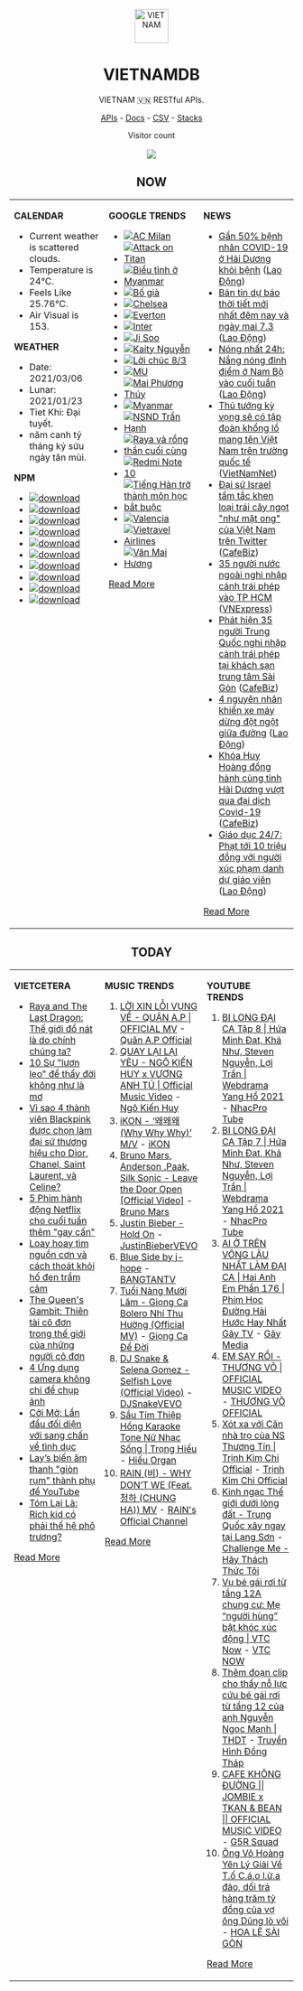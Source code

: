 <p align="center"><img src="https://raw.githubusercontent.com/vietnamdb/vietnamdb/master/images/profile/avatar.png" alt="VIETNAM" height="60"/></p>
<h1 align="center">VIETNAMDB</h1>
<p align="center">VIETNAM 🇻🇳 RESTful APIs.</p>
<p align="center">
  <a href="https://vietnamdb.herokuapp.com/api">APIs</a> -
  <a href="https://vietnamdb.github.io/#/">Docs</a> -
  <a href="https://github.com/vietnamdb/vietnamdb/tree/master/docs">CSV</a> -
  <a href="https://github.com/vietnamdb/vietnamdb/tree/master/docs/stacks">Stacks</a>
</p>
<p align="center"> 
  Visitor count<br><br>
  <img src="https://profile-counter.glitch.me/vietnamdb/count.svg" />
</p>


<h2 align="center">NOW</h2>

<table style="width:100%"><tbody style="width:100%"><tr><td valign="top" width="33%">

**CALENDAR**

- Current weather is scattered clouds.
- Temperature is 24°C.
- Feels Like 25.76°C.
- Air Visual is 153.

**WEATHER**

- Date: 2021/03/06
- Lunar: 2021/01/23
- Tiet Khi: Đại tuyết.
- năm canh tý tháng kỷ sửu ngày tân mùi.

**NPM**

- [![download](https://img.shields.io/npm/dm/giaohangnhanh.svg?style=flat-square&label=giaohangnhanh&color=red)](https://www.npmjs.com/package/giaohangnhanh)
- [![download](https://img.shields.io/npm/dm/onepay.svg?style=flat-square&label=onepay&color=red)](https://www.npmjs.com/package/onepay)
- [![download](https://img.shields.io/npm/dm/vietcetera.svg?style=flat-square&label=vietcetera&color=red)](https://www.npmjs.com/package/vietcetera)
- [![download](https://img.shields.io/npm/dm/vietnambanks.svg?style=flat-square&label=vietnambanks&color=red)](https://www.npmjs.com/package/vietnambanks)
- [![download](https://img.shields.io/npm/dm/vietnamgovernment.svg?style=flat-square&label=vietnamgovernment&color=red)](https://www.npmjs.com/package/vietnamgovernment)
- [![download](https://img.shields.io/npm/dm/vietnamnews.svg?style=flat-square&label=vietnamnews&color=red)](https://www.npmjs.com/package/vietnamnews)
- [![download](https://img.shields.io/npm/dm/vnapis.svg?style=flat-square&label=vnapis&color=red)](https://www.npmjs.com/package/vnapis)
- [![download](https://img.shields.io/npm/dm/vnpay.svg?style=flat-square&label=vnpay&color=red)](https://www.npmjs.com/package/vnpay)
- [![download](https://img.shields.io/npm/dm/vtcpay.svg?style=flat-square&label=vtcpay&color=red)](https://www.npmjs.com/package/vtcpay)
- [![download](https://img.shields.io/npm/dm/zalopay.svg?style=flat-square&label=zalopay&color=red)](https://www.npmjs.com/package/zalopay)

</td><td valign="top" width="33%">

**GOOGLE TRENDS**

- [![AC Milan](https://img.shields.io/static/v1?label=AC%20Milan&message=google&color=red&style=flat-square)](https://www.google.com/search?q=AC%20Milan)
- [![Attack on Titan](https://img.shields.io/static/v1?label=Attack%20on%20Titan&message=google&color=red&style=flat-square)](https://www.google.com/search?q=Attack%20on%20Titan)
- [![Biểu tình ở Myanmar](https://img.shields.io/static/v1?label=Bi%E1%BB%83u%20t%C3%ACnh%20%E1%BB%9F%20Myanmar&message=google&color=red&style=flat-square)](https://www.google.com/search?q=Bi%E1%BB%83u%20t%C3%ACnh%20%E1%BB%9F%20Myanmar)
- [![Bố già](https://img.shields.io/static/v1?label=B%E1%BB%91%20gi%C3%A0&message=google&color=red&style=flat-square)](https://www.google.com/search?q=B%E1%BB%91%20gi%C3%A0)
- [![Chelsea](https://img.shields.io/static/v1?label=Chelsea&message=google&color=red&style=flat-square)](https://www.google.com/search?q=Chelsea)
- [![Everton](https://img.shields.io/static/v1?label=Everton&message=google&color=red&style=flat-square)](https://www.google.com/search?q=Everton)
- [![Inter](https://img.shields.io/static/v1?label=Inter&message=google&color=red&style=flat-square)](https://www.google.com/search?q=Inter)
- [![Ji Soo](https://img.shields.io/static/v1?label=Ji%20Soo&message=google&color=red&style=flat-square)](https://www.google.com/search?q=Ji%20Soo)
- [![Kaity Nguyễn](https://img.shields.io/static/v1?label=Kaity%20Nguy%E1%BB%85n&message=google&color=red&style=flat-square)](https://www.google.com/search?q=Kaity%20Nguy%E1%BB%85n)
- [![Lời chúc 8/3](https://img.shields.io/static/v1?label=L%E1%BB%9Di%20ch%C3%BAc%208/3&message=google&color=red&style=flat-square)](https://www.google.com/search?q=L%E1%BB%9Di%20ch%C3%BAc%208/3)
- [![MU](https://img.shields.io/static/v1?label=MU&message=google&color=red&style=flat-square)](https://www.google.com/search?q=MU)
- [![Mai Phương Thúy](https://img.shields.io/static/v1?label=Mai%20Ph%C6%B0%C6%A1ng%20Th%C3%BAy&message=google&color=red&style=flat-square)](https://www.google.com/search?q=Mai%20Ph%C6%B0%C6%A1ng%20Th%C3%BAy)
- [![Myanmar](https://img.shields.io/static/v1?label=Myanmar&message=google&color=red&style=flat-square)](https://www.google.com/search?q=Myanmar)
- [![NSND Trần Hạnh](https://img.shields.io/static/v1?label=NSND%20Tr%E1%BA%A7n%20H%E1%BA%A1nh&message=google&color=red&style=flat-square)](https://www.google.com/search?q=NSND%20Tr%E1%BA%A7n%20H%E1%BA%A1nh)
- [![Raya và rồng thần cuối cùng](https://img.shields.io/static/v1?label=Raya%20v%C3%A0%20r%E1%BB%93ng%20th%E1%BA%A7n%20cu%E1%BB%91i%20c%C3%B9ng&message=google&color=red&style=flat-square)](https://www.google.com/search?q=Raya%20v%C3%A0%20r%E1%BB%93ng%20th%E1%BA%A7n%20cu%E1%BB%91i%20c%C3%B9ng)
- [![Redmi Note 10](https://img.shields.io/static/v1?label=Redmi%20Note%2010&message=google&color=red&style=flat-square)](https://www.google.com/search?q=Redmi%20Note%2010)
- [![Tiếng Hàn trở thành môn học bắt buộc](https://img.shields.io/static/v1?label=Ti%E1%BA%BFng%20H%C3%A0n%20tr%E1%BB%9F%20th%C3%A0nh%20m%C3%B4n%20h%E1%BB%8Dc%20b%E1%BA%AFt%20bu%E1%BB%99c&message=google&color=red&style=flat-square)](https://www.google.com/search?q=Ti%E1%BA%BFng%20H%C3%A0n%20tr%E1%BB%9F%20th%C3%A0nh%20m%C3%B4n%20h%E1%BB%8Dc%20b%E1%BA%AFt%20bu%E1%BB%99c)
- [![Valencia](https://img.shields.io/static/v1?label=Valencia&message=google&color=red&style=flat-square)](https://www.google.com/search?q=Valencia)
- [![Vietravel Airlines](https://img.shields.io/static/v1?label=Vietravel%20Airlines&message=google&color=red&style=flat-square)](https://www.google.com/search?q=Vietravel%20Airlines)
- [![Văn Mai Hương](https://img.shields.io/static/v1?label=V%C4%83n%20Mai%20H%C6%B0%C6%A1ng&message=google&color=red&style=flat-square)](https://www.google.com/search?q=V%C4%83n%20Mai%20H%C6%B0%C6%A1ng)

[Read More](https://trends.google.com/trends/?geo=VN)

</td><td valign="top" width="33%">

**NEWS**

- [Gần 50% bệnh nhân COVID-19 ở Hải Dương khỏi bệnh](https://laodong.vn/y-te/gan-50-benh-nhan-covid-19-o-hai-duong-khoi-benh-886432.ldo) ([Lao Động](https://laodong.vn))
- [Bản tin dự báo thời tiết mới nhất đêm nay và ngày mai 7.3](https://laodong.vn/video/ban-tin-du-bao-thoi-tiet-moi-nhat-dem-nay-va-ngay-mai-73-886183.ldo) ([Lao Động](https://laodong.vn))
- [Nóng nhất 24h: Nắng nóng đỉnh điểm ở Nam Bộ vào cuối tuần](https://laodong.vn/video/nong-nhat-24h-nang-nong-dinh-diem-o-nam-bo-vao-cuoi-tuan-886419.ldo) ([Lao Động](https://laodong.vn))
- [Thủ tướng kỳ vọng sẽ có tập đoàn khổng lồ mang tên Việt Nam trên trường quốc tế](http://vietnamnet.vn/vn/thoi-su/thu-tuong-ky-vong-se-co-tap-doan-khong-lo-mang-ten-viet-nam-tren-truong-quoc-te-717741.html) ([VietNamNet](https://vietnamnet.vn))
- [Đại sứ Israel tấm tắc khen loại trái cây ngọt "như mật ong" của Việt Nam trên Twitter](https://cafebiz.vn/dai-su-israel-tam-tac-khen-loai-trai-cay-ngot-nhu-mat-ong-cua-viet-nam-tren-twitter-20210306193231263.chn) ([CafeBiz](https://cafebiz.vn))
- [35 người nước ngoài nghi nhập cảnh trái phép vào TP HCM](https://vnexpress.net/35-nguoi-nuoc-ngoai-nghi-nhap-canh-trai-phep-vao-tp-hcm-4244524.html) ([VNExpress](https://vnexpress.net))
- [Phát hiện 35 người Trung Quốc nghi nhập cảnh trái phép tại khách sạn trung tâm Sài Gòn](https://cafebiz.vn/phat-hien-35-nguoi-trung-quoc-nghi-nhap-canh-trai-phep-tai-khach-san-trung-tam-sai-gon-20210306190832233.chn) ([CafeBiz](https://cafebiz.vn))
- [4 nguyên nhân khiến xe máy dừng đột ngột giữa đường](https://laodong.vn/xe/4-nguyen-nhan-khien-xe-may-dung-dot-ngot-giua-duong-885919.ldo) ([Lao Động](https://laodong.vn))
- [Khóa Huy Hoàng đồng hành cùng tỉnh Hải Dương vượt qua đại dịch Covid-19](https://cafebiz.vn/khoa-huy-hoang-dong-hanh-cung-tinh-hai-duong-vuot-qua-dai-dich-covid-19-20210306181245107.chn) ([CafeBiz](https://cafebiz.vn))
- [Giáo dục 24/7: Phạt tới 10 triệu đồng với người xúc phạm danh dự giáo viên](https://laodong.vn/video/giao-duc-247-phat-toi-10-trieu-dong-voi-nguoi-xuc-pham-danh-du-giao-vien-886427.ldo) ([Lao Động](https://laodong.vn))

[Read More](docs/news/README.md)

</td></tr></tbody></table>

<h2 align="center">TODAY</h2>

<table style="width:100%"><tbody style="width:100%"><tr><td valign="top" width="33%">

**VIETCETERA**

- [Raya and The Last Dragon: Thế giới đổ nát là do chính chúng ta?](https://vietcetera.com/vn/raya-and-the-last-dragon-the-gioi-do-nat-la-do-chinh-chung-ta)
- [10 Sự "lươn lẹo" để thấy đời không như là mơ](https://vietcetera.com/vn/10-kieu-luon-leo-de-thay-doi-khong-nhu-la-mo)
- [Vì sao 4 thành viên Blackpink được chọn làm đại sứ thương hiệu cho Dior, Chanel, Saint Laurent, và Celine? ](https://vietcetera.com/vn/cac-hang-thoi-trang-chon-ai-trong-blackpink-lam-dai-su-thuong-hieu)
- [5 Phim hành động Netflix cho cuối tuần thêm "gay cấn"](https://vietcetera.com/vn/5-phim-hanh-dong-netflix-cho-cuoi-tuan-them-gay-can)
- [Loay hoay tìm nguồn cơn và cách thoát khỏi hố đen trầm cảm](https://vietcetera.com/vn/loay-hoay-tim-nguon-con-va-cach-thoat-khoi-ho-den-tram-cam)
- [The Queen's Gambit: Thiên tài cô đơn trong thế giới của những người cô đơn](https://vietcetera.com/vn/the-queens-gambit-thien-tai-co-don-trong-the-gioi-cua-nhung-nguoi-co-don)
- [4 Ứng dụng camera không chỉ để chụp ảnh](https://vietcetera.com/vn/4-ung-dung-dung-camera-khong-chi-de-song-ao)
- [Cởi Mở: Lần đầu đối diện với sang chấn về tình dục](https://vietcetera.com/vn/lan-dau-doi-dien-voi-sang-chan-ve-tinh-duc)
- [Lay’s biến âm thanh "giòn rụm" thành phụ đề YouTube ](https://vietcetera.com/vn/lays-bien-am-thanh-gion-rum-thanh-phu-de-youtube)
- [Tóm Lại Là: Rich kid có phải thế hệ phô trương?](https://vietcetera.com/vn/tom-lai-la-rich-kid-la-the-he-pho-truong)

[Read More](https://vietcetera.com/)

</td><td valign="top" width="33%">

**MUSIC TRENDS**

01. [LỜI XIN LỖI VỤNG VỀ - QUÂN A.P | OFFICIAL MV](https://www.youtube.com/watch?v=LhTwcqI71n0) - [Quân A.P Official](https://www.youtube.com/channel/UCXKnIgvBwPV6G-uT7gBXhcA)
02. [QUAY LẠI LẠI YÊU - NGÔ KIẾN HUY x VƯƠNG ANH TÚ | Official Music Video](https://www.youtube.com/watch?v=93WhpRfkkBk) - [Ngô Kiến Huy](https://www.youtube.com/channel/UCNN7Q7sx5lsivqDf22I7Itw)
03. [iKON - ‘왜왜왜 (Why Why Why)’ M/V](https://www.youtube.com/watch?v=DslHQto2V7I) - [iKON](https://www.youtube.com/channel/UCWxCyZibDIWIrGIgP25mbfw)
04. [Bruno Mars, Anderson .Paak, Silk Sonic - Leave the Door Open [Official Video]](https://www.youtube.com/watch?v=adLGHcj_fmA) - [Bruno Mars](https://www.youtube.com/channel/UCoUM-UJ7rirJYP8CQ0EIaHA)
05. [Justin Bieber - Hold On](https://www.youtube.com/watch?v=LWeiydKl0mU) - [JustinBieberVEVO](https://www.youtube.com/channel/UCHkj014U2CQ2Nv0UZeYpE_A)
06. [Blue Side by j-hope](https://www.youtube.com/watch?v=OZD_EU_hMUQ) - [BANGTANTV](https://www.youtube.com/channel/UCLkAepWjdylmXSltofFvsYQ)
07. [Tuổi Nàng Mười Lăm - Giọng Ca Bolero Nhí Thu Hường (Official MV)](https://www.youtube.com/watch?v=qodYHeNYvtk) - [Giọng Ca Để Đời](https://www.youtube.com/channel/UCwZ2ZaFfTusqV_MGMHUnEsg)
08. [DJ Snake & Selena Gomez - Selfish Love (Official Video)](https://www.youtube.com/watch?v=gQG_2O9Bu6c) - [DJSnakeVEVO](https://www.youtube.com/channel/UCGkSXL5saM8y3VvJD_PdMFQ)
09. [Sầu Tím Thiệp Hồng Karaoke Tone Nữ Nhạc Sống | Trọng Hiếu](https://www.youtube.com/watch?v=BRMjeHz412Q) - [Hiếu Organ](https://www.youtube.com/channel/UCWEYgC77_ZlbDxStQyzOwfA)
10. [RAIN (비) - WHY DON’T WE (Feat. 청하 (CHUNG HA)) MV](https://www.youtube.com/watch?v=srWfDwiRVgQ) - [RAIN's Official Channel](https://www.youtube.com/channel/UCxXgIeE5hxWxHG6dz9Scg2w)

[Read More](https://www.youtube.com/feed/trending?bp=4gIuCggvbS8wNHJsZhIiUExGZ3F1TG5MNTlhbW42X05FZFc5TGswZDdXZWVST0Q2VA%3D%3D)

</td><td valign="top" width="33%">

**YOUTUBE TRENDS**

01. [BI LONG ĐẠI CA Tập 8 | Hứa Minh Đạt, Khả Như, Steven Nguyễn, Lợi Trần | Webdrama Yang Hồ 2021](https://www.youtube.com/watch?v=UXa992qrMv0) - [NhacPro Tube](https://www.youtube.com/channel/UCBZjBKNMZoFih4ubdiIDWLw)
02. [BI LONG ĐẠI CA Tập 7 | Hứa Minh Đạt, Khả Như, Steven Nguyễn, Lợi Trần | Webdrama Yang Hồ 2021](https://www.youtube.com/watch?v=t_93XyujFLg) - [NhacPro Tube](https://www.youtube.com/channel/UCBZjBKNMZoFih4ubdiIDWLw)
03. [AI Ở TRÊN VÕNG LÂU NHẤT LÀM ĐẠI CA | Hai Anh Em Phần 176 | Phim Học Đường Hài Hước Hay Nhất Gãy TV](https://www.youtube.com/watch?v=1jTlsqadb9M) - [Gãy Media](https://www.youtube.com/channel/UCTp_WPPxWCjdlXK9kqzxm0A)
04. [EM SAY RỒI - THƯƠNG VÕ | OFFICIAL MUSIC VIDEO](https://www.youtube.com/watch?v=h4k1OMjLrUQ) - [THƯƠNG VÕ OFFICIAL](https://www.youtube.com/channel/UCSCSop9yGxDHz0kuyCKwUhQ)
05. [Xót xa với Căn nhà trọ của NS Thương Tín | Trịnh Kim Chi Official](https://www.youtube.com/watch?v=f4tB1LJSgLw) - [Trịnh Kim Chi Official](https://www.youtube.com/channel/UCGEkSDuWgWwRZVZfi3gP1pw)
06. [Kinh ngạc Thế giới dưới lòng đất - Trung Quốc xây ngay tại Lạng Sơn](https://www.youtube.com/watch?v=mpuudi8AMIU) - [Challenge Me - Hãy Thách Thức Tôi](https://www.youtube.com/channel/UCkG3QIDOyl6HF7EYudJ3JJg)
07. [Vụ bé gái rơi từ tầng 12A chung cư: Mẹ “người hùng” bật khóc xúc động | VTC Now](https://www.youtube.com/watch?v=LmwjBu-WBgQ) - [VTC NOW](https://www.youtube.com/channel/UCL9-pEHNBs3N4r2bMoXdLJA)
08. [Thêm đoạn clip cho thấy nỗ lực cứu bé gái rơi từ tầng 12 của anh Nguyễn Ngọc Mạnh | THDT](https://www.youtube.com/watch?v=YPe9q--jnEY) - [Truyền Hình Đồng Tháp](https://www.youtube.com/channel/UCDIl_FogyBJAUI3QVyLet8w)
09. [CAFE KHÔNG ĐƯỜNG || JOMBIE x TKAN & BEAN || OFFICIAL MUSIC VIDEO](https://www.youtube.com/watch?v=LImkI9UvJCY) - [G5R Squad](https://www.youtube.com/channel/UCqamjdcGALEjPreSrxwK9IQ)
10. [Ông Võ Hoàng Yên Lý Giải Về T.ố C.á.o l.ừ.a đảo, dối trá hàng trăm tỷ đồng của vợ ông Dũng lò vôi](https://www.youtube.com/watch?v=G7PQbh2Ob4E) - [HOA LỆ SÀI GÒN](https://www.youtube.com/channel/UCJ7fUfDLagCvZGv0uD4shQA)

[Read More](https://www.youtube.com/feed/trending)

</td></tr></tbody></table>

